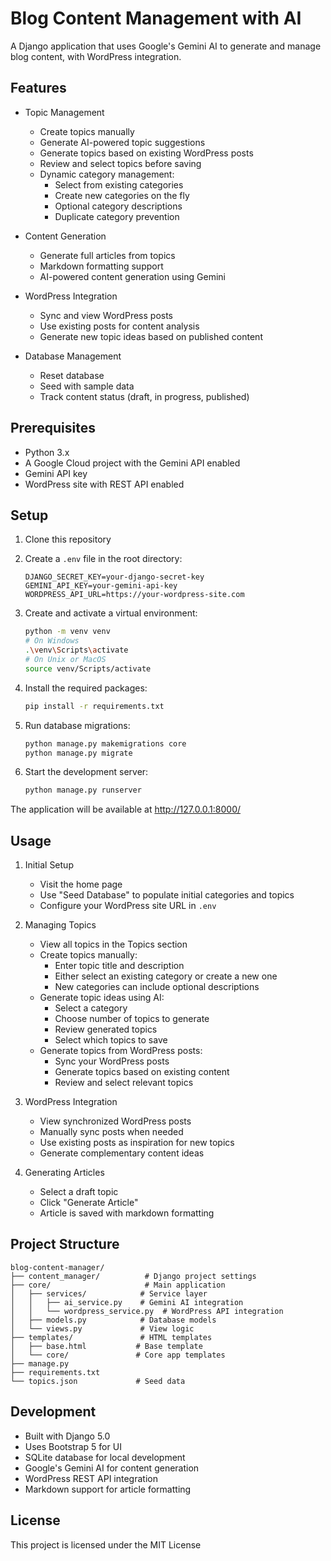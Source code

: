 # Blog Content Management with AI

A Django application that uses Google's Gemini AI to generate and manage blog content, with WordPress integration.

## Features

- Topic Management
  - Create topics manually
  - Generate AI-powered topic suggestions
  - Generate topics based on existing WordPress posts
  - Review and select topics before saving
  - Dynamic category management:
    - Select from existing categories
    - Create new categories on the fly
    - Optional category descriptions
    - Duplicate category prevention

- Content Generation
  - Generate full articles from topics
  - Markdown formatting support
  - AI-powered content generation using Gemini

- WordPress Integration
  - Sync and view WordPress posts
  - Use existing posts for content analysis
  - Generate new topic ideas based on published content

- Database Management
  - Reset database
  - Seed with sample data
  - Track content status (draft, in progress, published)

## Prerequisites

- Python 3.x
- A Google Cloud project with the Gemini API enabled
- Gemini API key
- WordPress site with REST API enabled

## Setup

1. Clone this repository

2. Create a `.env` file in the root directory:
   ```
   DJANGO_SECRET_KEY=your-django-secret-key
   GEMINI_API_KEY=your-gemini-api-key
   WORDPRESS_API_URL=https://your-wordpress-site.com
   ```

3. Create and activate a virtual environment:
   ```bash
   python -m venv venv
   # On Windows
   .\venv\Scripts\activate
   # On Unix or MacOS
   source venv/Scripts/activate
   ```

4. Install the required packages:
   ```bash
   pip install -r requirements.txt
   ```

5. Run database migrations:
   ```bash
   python manage.py makemigrations core
   python manage.py migrate
   ```

6. Start the development server:
   ```bash
   python manage.py runserver
   ```

The application will be available at http://127.0.0.1:8000/

## Usage

1. Initial Setup
   - Visit the home page
   - Use "Seed Database" to populate initial categories and topics
   - Configure your WordPress site URL in `.env`

2. Managing Topics
   - View all topics in the Topics section
   - Create topics manually:
     - Enter topic title and description
     - Either select an existing category or create a new one
     - New categories can include optional descriptions
   - Generate topic ideas using AI:
     - Select a category
     - Choose number of topics to generate
     - Review generated topics
     - Select which topics to save
   - Generate topics from WordPress posts:
     - Sync your WordPress posts
     - Generate topics based on existing content
     - Review and select relevant topics

3. WordPress Integration
   - View synchronized WordPress posts
   - Manually sync posts when needed
   - Use existing posts as inspiration for new topics
   - Generate complementary content ideas

4. Generating Articles
   - Select a draft topic
   - Click "Generate Article"
   - Article is saved with markdown formatting

## Project Structure

```
blog-content-manager/
├── content_manager/          # Django project settings
├── core/                     # Main application
│   ├── services/            # Service layer
│   │   ├── ai_service.py    # Gemini AI integration
│   │   └── wordpress_service.py  # WordPress API integration
│   ├── models.py            # Database models
│   └── views.py             # View logic
├── templates/               # HTML templates
│   ├── base.html           # Base template
│   └── core/               # Core app templates
├── manage.py
├── requirements.txt
└── topics.json             # Seed data
```

## Development

- Built with Django 5.0
- Uses Bootstrap 5 for UI
- SQLite database for local development
- Google's Gemini AI for content generation
- WordPress REST API integration
- Markdown support for article formatting

## License

This project is licensed under the MIT License

